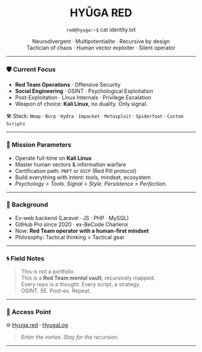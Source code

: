 <h1 align="center">HYŪGA RED</h1>

<p align="center"><code>red@hyuga:~$</code> cat identity.txt</p>

<p align="center">
Neurodivergent · Multipotentialite · Recursive by design<br>
Tactician of chaos · Human vector exploiter · Silent operator
</p>

---

### 🛡️ Current Focus
- **Red Team Operations** · Offensive Security  
- **Social Engineering** · OSINT · Psychological Exploitation  
- Post-Exploitation · Linux Internals · Privilege Escalation  
- Weapon of choice: **Kali Linux**, no duality. Only signal.

🛠️ Stack: `Nmap` · `Burp` · `Hydra` · `Impacket` · `Metasploit` · `Spiderfoot` · `Custom Scripts`

---

### 🎯 Mission Parameters
- Operate full-time on **Kali Linux**  
- Master human vectors & information warfare  
- Certification path: `PNPT` or `OSCP` (Red Pill protocol)  
- Build everything with intent: tools, mindset, ecosystem  
- _Psychology > Tools. Signal > Style. Persistence > Perfection._

---

### 🧰 Background
- Ex-web backend (Laravel · JS · PHP · MySQL)  
- GitHub Pro since 2020 · ex-BeCode Charleroi  
- Now: **Red Team operator with a human-first mindset**  
- Philosophy: Tactical thinking > Tactical gear

---

### 🌀 Field Notes
> This is not a portfolio.  
> This is a **Red Team mental vault**, recursively mapped.  
> Every repo is a thought. Every script, a strategy.  
> OSINT. SE. Post-ex. Repeat.

---

### 🔗 Access Point
🌐 [Hyuga.red](https://hyuga.red) · [HyugaLog](https://hyugared.github.io/HyugaLog)  
> _Enter the vortex. Stay for the recursion._

---

